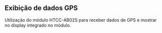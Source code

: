 ## Exibição de dados GPS

Utilização do módulo HTCC-AB02S para receber dados de GPS e mostrar no display integrado no módulo.
